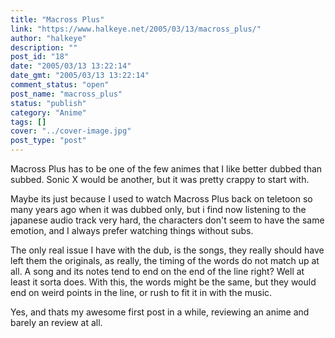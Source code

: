 ```yaml
---
title: "Macross Plus"
link: "https://www.halkeye.net/2005/03/13/macross_plus/"
author: "halkeye"
description: ""
post_id: "18"
date: "2005/03/13 13:22:14"
date_gmt: "2005/03/13 13:22:14"
comment_status: "open"
post_name: "macross_plus"
status: "publish"
category: "Anime"
tags: []
cover: "../cover-image.jpg"
post_type: "post"
---
```


Macross Plus has to be one of the few animes that I like better dubbed than subbed. Sonic X would be another, but it was pretty crappy to start with.

Maybe its just because I used to watch Macross Plus back on teletoon so many years ago when it was dubbed only, but i find now listening to the japanese audio track very hard, the characters don't seem to have the same emotion, and I always prefer watching things without subs.

The only real issue I have with the dub, is the songs, they really should have left them the originals, as really, the timing of the words do not match up at all. A song and its notes tend to end on the end of the line right? Well at least it sorta does. With this, the words might be the same, but they would end on weird points in the line, or rush to fit it in with the music.

Yes, and thats my awesome first post in a while, reviewing an anime and barely an review at all.